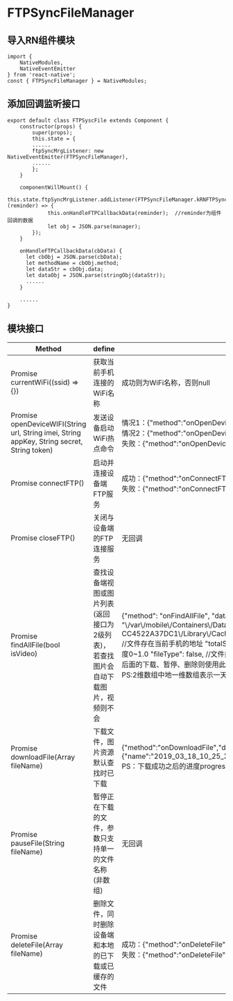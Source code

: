 # FTPSyncFileManager
## 导入RN组件模块
```
import {
    NativeModules,
    NativeEventEmitter
} from 'react-native';
const { FTPSyncFileManager } = NativeModules;
```


## 添加回调监听接口
```
export default class FTPSyscFile extends Component {
    constructor(props) {
        super(props);
        this.state = {
        ......
        ftpSyncMrgListener: new NativeEventEmitter(FTPSyncFileManager),
        ......
        };
    }

    componentWillMount() {
        this.state.ftpSyncMrgListener.addListener(FTPSyncFileManager.kRNFTPSyncFileManager, (reminder) => {
             this.onHandleFTPCallbackData(reminder);  //reminder为组件回调的数据
             let obj = JSON.parse(manager);
        });
    }
    
    onHandleFTPCallbackData(cbData) {
      let cbObj = JSON.parse(cbData);
      let methodName = cbObj.method;
      let dataStr = cbObj.data;
      let dataObj = JSON.parse(stringObj(dataStr));
      ......
    }
    
    ......
} 
```

## 模块接口
| Method                    | define              | result
| ------------------------- | -------------------------     | -------------------------
| Promise currentWiFi((ssid) => {}) | 获取当前手机连接的WiFi名称 | 成功则为WiFi名称，否则null
| Promise openDeviceWIFI(String url, String imei, String appKey, String secret, String token) | 发送设备启动WiFi热点命令 | 情况1：{\"method\":\"onOpenDeviceWIFI\",\"data\":{\"success\":true,\"msg\":\"设备WIFI打开成功,请连接wifi\"}}<br/>情况2：{\"method\":\"onOpenDeviceWIFI\",\"data\":{\"success\":true,\"msg\":\"设备WIFI打开成功,wifi已连接\"}}</br>失败：{\"method\":\"onOpenDeviceWIFI\",\"data\":{\"success\":true,\"msg\":\"设备WIFI打开失败\",\"errMsg":\"错误信息\"}}</br>
| Promise connectFTP() | 启动并连接设备端FTP服务 | 成功：{\"method\":\"onConnectFTP\",\"data\":{\"success\":true,\"msg\":\"已经成功连接设备!\"}}<br/>失败：{\"method\":\"onConnectFTP\",\"data\":{\"success\":true,\"msg\":\"与设备连接异常!\"}}</br>
| Promise closeFTP() | 关闭与设备端的FTP连接服务 | 无回调
| Promise findAllFile(bool isVideo) | 查找设备端视图或图片列表(返回接口为2级列表)，若查找图片会自动下载图片，视频则不会 |{\"method\": \"onFindAllFile\", 	\"data\": [ 		[{ 			\"time\": \"2019-03-04\", //日期 			\"localUrl\": \"\\/var\\/mobile\\/Containers\\/Data\\/Application\\/670F1CEA-D67A-4B8A-95F7-CC4522A37DC1\\/Library\\/Caches\\/JM_Cache\\/123\\/Thumb\\/351609080199717\\/2019_03_04_09_37_40.jpg\", //文件存在当前手机的地址 			\"totalSize\": 637852, //文件大小 			\"isDownload\": false, //是否已下载 			\"progress\": 0, //下载进度0~1.0 			\"fileType\": false, //文件类型，图片:false，视频：true 			\"name\": \"2019_03_04_09_37_40.jpg\" //文件的名称，后面的下载、暂停、删除则使用此关键词 		}] 	] } <br/>PS:2维数组中地一维数组表示一天中的数据，第二维表示当前的所有数据；</br>
| Promise downloadFile(Array fileName) | 下载文件，图片资源默认查找时已下载 | {\"method\":\"onDownloadFile\",\"data\":{\"name\":\"2019_03_18_10_25_34.3gp\",\"progress\":0.13543144808932833}}<br/>PS：下载成功之后的进度progress为1或1.0</br>
| Promise pauseFile(String fileName) | 暂停正在下载的文件，参数只支持单一的文件名称(非数组) | 无回调
| Promise deleteFile(Array fileName) | 删除文件，同时删除设备端和本地的已下载或已缓存的文件 | <br/>成功：{\"method\":\"onDeleteFile\",\"data\":{\"success\":true}}</br>失败：{\"method\":\"onDeleteFile\",\"data\":{\"success\":false}}</br>
